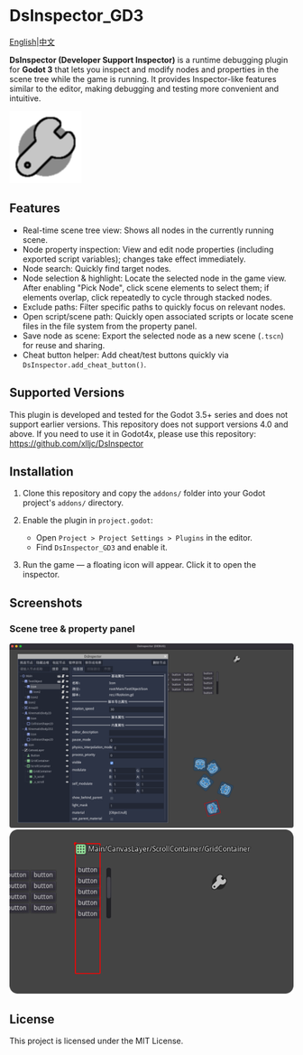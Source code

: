 # DsInspector_GD3

[English](README.md)|[中文](README_zh.md)

**DsInspector (Developer Support Inspector)** is a runtime debugging plugin for **Godot 3** that lets you inspect and modify nodes and properties in the scene tree while the game is running.
It provides Inspector-like features similar to the editor, making debugging and testing more convenient and intuitive.

![screenshot](addons/ds_inspector_gd3/Icon.png)

## Features

- Real-time scene tree view: Shows all nodes in the currently running scene.
- Node property inspection: View and edit node properties (including exported script variables); changes take effect immediately.
- Node search: Quickly find target nodes.
- Node selection & highlight: Locate the selected node in the game view. After enabling "Pick Node", click scene elements to select them; if elements overlap, click repeatedly to cycle through stacked nodes.
- Exclude paths: Filter specific paths to quickly focus on relevant nodes.
- Open script/scene path: Quickly open associated scripts or locate scene files in the file system from the property panel.
- Save node as scene: Export the selected node as a new scene (`.tscn`) for reuse and sharing.
- Cheat button helper: Add cheat/test buttons quickly via `DsInspector.add_cheat_button()`.

## Supported Versions

This plugin is developed and tested for the Godot 3.5+ series and does not support earlier versions.
This repository does not support versions 4.0 and above. If you need to use it in Godot4x, please use this repository: https://github.com/xlljc/DsInspector

## Installation

1. Clone this repository and copy the `addons/` folder into your Godot project's `addons/` directory.

2. Enable the plugin in `project.godot`:

   - Open `Project > Project Settings > Plugins` in the editor.
   - Find `DsInspector_GD3` and enable it.

3. Run the game — a floating icon will appear. Click it to open the inspector.

## Screenshots

### Scene tree & property panel

![screenshot](docs/img1.png)
![screenshot](docs/img2.png)

## License

This project is licensed under the MIT License.
